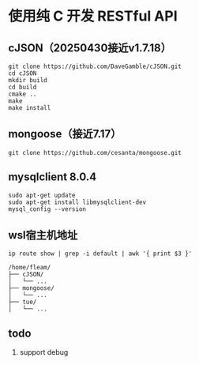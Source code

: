 # 使用纯 C 开发 RESTful API

## cJSON（20250430接近v1.7.18）

```
git clone https://github.com/DaveGamble/cJSON.git
cd cJSON
mkdir build
cd build
cmake ..
make
make install
```

## mongoose（接近7.17）

```
git clone https://github.com/cesanta/mongoose.git
```

## mysqlclient 8.0.4

```
sudo apt-get update
sudo apt-get install libmysqlclient-dev
mysql_config --version
```

## wsl宿主机地址

```
ip route show | grep -i default | awk '{ print $3 }'
```
```
/home/fleam/
├── cJSON/
│   └── ...
├── mongoose/
│   └── ...
├── tue/
│   └── ...
```

## todo

1. support debug
